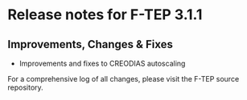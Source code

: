 # Release notes for F-TEP 3.1.1

## Improvements, Changes &amp; Fixes

* Improvements and fixes to CREODIAS autoscaling

For a comprehensive log of all changes, please visit the F-TEP source
repository.
